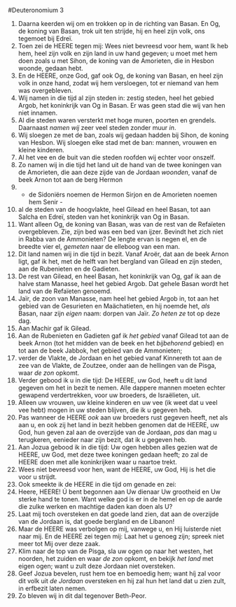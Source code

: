 #Deuteronomium 3
1. Daarna keerden wij om en trokken op in de richting van Basan. En Og, de koning van Basan, trok uit ten strijde, hij en heel zijn volk, ons tegemoet bij Edreï.
2. Toen zei de HEERE tegen mij: Wees niet bevreesd voor hem, want Ik heb hem, heel zijn volk en zijn land in uw hand gegeven; u moet met hem doen zoals u met Sihon, de koning van de Amorieten, die in Hesbon woonde, gedaan hebt.
3. En de HEERE, onze God, gaf ook Og, de koning van Basan, en heel zijn volk in onze hand, zodat wij hem versloegen, tot er niemand van hem was overgebleven.
4. Wij namen in die tijd al zijn steden in: zestig steden, heel het gebied Argob, het koninkrijk van Og in Basan. Er was geen stad die wij van hen niet innamen.
5. Al die steden waren versterkt met hoge muren, poorten en grendels. Daarnaast *namen wij* zeer veel steden zonder muur *in*.
6. Wij sloegen ze met de ban, zoals wij gedaan hadden bij Sihon, de koning van Hesbon. Wij sloegen elke stad met de ban: mannen, vrouwen en kleine kinderen.
7. Al het vee en de buit van die steden roofden wij echter voor onszelf.
8. Zo namen wij in die tijd het land uit de hand van de twee koningen van de Amorieten, die aan deze zijde van de Jordaan *woonden*, vanaf de beek Arnon tot aan de berg Hermon
9. - de Sidoniërs noemen de Hermon Sirjon en de Amorieten noemen hem Senir -
10. al de steden van de hoogvlakte, heel Gilead en heel Basan, tot aan Salcha en Edreï, steden van het koninkrijk van Og in Basan.
11. Want alleen Og, de koning van Basan, was van de rest van de Refaïeten overgebleven. Zie, zijn bed was een bed van ijzer. Bevindt het zich niet in Rabba van de Ammonieten? De lengte ervan is negen el, en de breedte vier el, *gemeten* naar de elleboog van een man.
12. Dit land namen wij in die tijd in bezit. Vanaf Aroër, dat aan de beek Arnon ligt, gaf ik het, met de helft van het bergland van Gilead en zijn steden, aan de Rubenieten en de Gadieten.
13. De rest van Gilead, en heel Basan, het koninkrijk van Og, gaf ik aan de halve stam Manasse, heel het gebied Argob. Dat gehele Basan wordt het land van de Refaïeten genoemd.
14. Jaïr, de zoon van Manasse, nam heel het gebied Argob in, tot aan het gebied van de Gesurieten en Maächatieten, en hij noemde het, *als* Basan, naar zijn *eigen* naam: dorpen van Jaïr. *Zo heten ze* tot op deze dag.
15. Aan Machir gaf ik Gilead.
16. Aan de Rubenieten en Gadieten gaf ik *het gebied* vanaf Gilead tot aan de beek Arnon (tot het midden van de beek en het *bijbehorend* gebied) en tot aan de beek Jabbok, het gebied van de Ammonieten;
17. verder de Vlakte, de Jordaan en het gebied vanaf Kinnereth tot aan de zee van de Vlakte, de Zoutzee, onder aan de hellingen van de Pisga, waar *de zon* opkomt.
18. Verder gebood ik u in die tijd: De HEERE, uw God, heeft u dit land gegeven om het in bezit te nemen. Alle dappere mannen moeten echter gewapend verdertrekken, voor uw broeders, de Israëlieten, uit.
19. Alleen uw vrouwen, uw kleine kinderen en uw vee (ik weet dat u veel vee hebt) mogen in uw steden blijven, die ik u gegeven heb.
20. Pas wanneer de HEERE *ook* aan uw broeders rust gegeven heeft, net als aan u, en ook zij het land in bezit hebben genomen dat de HEERE, uw God, hun geven zal aan de overzijde van de Jordaan, *pas* dan mag u terugkeren, eenieder naar zijn bezit, dat ik u gegeven heb.
21. Aan Jozua gebood ik in die tijd: Uw ogen hebben alles gezien wat de HEERE, uw God, met deze twee koningen gedaan heeft; zo zal de HEERE doen met alle koninkrijken waar u naartoe trekt.
22. Wees niet bevreesd voor hen, want de HEERE, uw God, Hij is het die voor u strijdt.
23. Ook smeekte ik de HEERE in die tijd om genade en zei:
24. Heere, HEERE! Ú bent begonnen aan Uw dienaar Uw grootheid en Uw sterke hand te tonen. Want welke god is er in de hemel en op de aarde die zulke werken en machtige daden kan doen als U?
25. Laat mij toch oversteken en dat goede land zien, dat aan de overzijde van de Jordaan is, dat goede bergland en de Libanon!
26. Maar de HEERE was verbolgen op mij, vanwege u, en Hij luisterde niet naar mij. En de HEERE zei tegen mij: Laat het u genoeg zijn; spreek niet meer tot Mij over deze zaak.
27. Klim naar de top van de Pisga, sla uw ogen op naar het westen, het noorden, het zuiden en waar *de zon* opkomt, en bekijk *het land* met eigen ogen; want u zult deze Jordaan niet oversteken.
28. Geef Jozua bevelen, rust hem toe en bemoedig hem; want híj zal voor dit volk uit *de Jordaan* oversteken en hij zal hun het land dat u zien zult, in erfbezit laten nemen.
29. Zo bleven wij in dit dal tegenover Beth-Peor.
